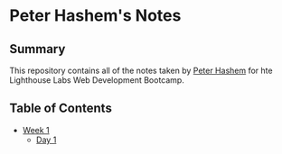 # Peter Hashem's Notes

## Summary

This repository contains all of the notes taken by [Peter Hashem](https://github.com/TheOriginalArab) for hte Lighthouse Labs Web Development Bootcamp.

## Table of Contents

- [Week 1](/Week_1)
  - [Day 1](/Week_1/Day_1/)
